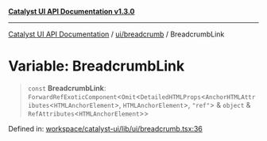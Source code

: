 [**Catalyst UI API Documentation v1.3.0**](../../../README.md)

---

[Catalyst UI API Documentation](../../../README.md) / [ui/breadcrumb](../README.md) / BreadcrumbLink

# Variable: BreadcrumbLink

> `const` **BreadcrumbLink**: `ForwardRefExoticComponent`\<`Omit`\<`DetailedHTMLProps`\<`AnchorHTMLAttributes`\<`HTMLAnchorElement`\>, `HTMLAnchorElement`\>, `"ref"`\> & `object` & `RefAttributes`\<`HTMLAnchorElement`\>\>

Defined in: [workspace/catalyst-ui/lib/ui/breadcrumb.tsx:36](https://github.com/TheBranchDriftCatalyst/catalyst-ui/blob/main/lib/ui/breadcrumb.tsx#L36)

